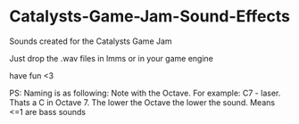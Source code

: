 # Catalysts-Game-Jam-Sound-Effects
Sounds created for the Catalysts Game Jam

Just drop the .wav files in lmms or in your game engine

have fun <3


PS: Naming is as following: Note with the Octave. For example: C7 - laser. Thats a C in Octave 7. The lower the Octave the lower the sound. Means <=1 are bass sounds 
